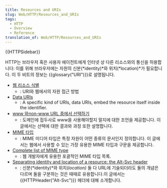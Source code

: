 ```yaml
---
title: Resources and URIs
slug: Web/HTTP/Resources_and_URIs
tags:
  - HTTP
  - Overview
  - Reference
translation_of: Web/HTTP/Resources_and_URIs
---
```

{{HTTPSidebar}}

HTTP는 브라우저 혹은 사용자 에이전트에게 인터넷 상 다른 리소스와의 통신을 허용합니다: 이를 위해 브라우저에는 자원의 신분(*identity)*와 위치(*location)*가 필요합니다. 이 두 비트의 정보는 {{glossary("URI")}}로 설명됩니다.

- [웹 리소스 식별](/ko/docs/Web/HTTP/Basics_of_HTTP/Identifying_resources_on_the_Web)
  - : URI와 웹에서의 자원 접근 방법
- [Data URIs](/ko/docs/Web/HTTP/Basics_of_HTTP/Data_URIs)
  - : A specific kind of URIs, data URIs, embed the resource itself inside the identifier.
- [www 와non-www URL 중에서 선택하기](/ko/docs/Web/HTTP/Basics_of_HTTP/Choosing_between_www_and_non-www_URLs)
  - : 도메인에 접두사로 www을 사용해야할지 말지에 대한 조언을 제공합니다. 이 글에서는 선택에 대한 결과와 과정 또한 설명합니다.
- [MIME 타입](/ko/docs/Web/HTTP/Basics_of_HTTP/MIME_types)
  - : MIME 미디어 타입은 특정 자원이 어떤 종류의 문서인지 정의합니다. 이 글에서는 웹에서 사용할 수 있는 가장 유용한 MIME 타입과 구문을 제공합니다.
- [Complete list of MIME type](/ko/docs/Web/HTTP/Basics_of_HTTP/MIME_types/Complete_list_of_MIME_types)
  - : 웹 개발자에게 유용한 포괄적인 MIME 타입 목록.
- [Separating identity and location of a resource: the Alt-Svc header](/ko/docs/Web/HTTP/Basics_of_HTTP/Separating_identity_and_location_of_a_resource)
  - : 신분(*identity)*와 위치(_location)_ 둘 다 URL에 기술되더라도 둘의 개념은 다르며 둘을 구분하는 것은 때때로 유용합니다.이 글에서는 {{HTTPHeader("Alt-Svc")}} 헤더에 대해 소개합니다.
